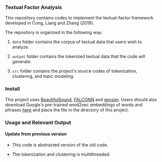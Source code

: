 ### Textual Factor Analysis

This repository contains codes to implement the textual-factor framework developed in Cong, Liang and Zhang (2019). 

The repository is organized in the following way:

1. ``data`` folder contains the corpus of textual data that users wish to analyze. 

2. ``output`` folder contains the tokenized textual data that the code will generate. 

3. ``src`` folder contains the project's source codes of tokenization, clustering, and topic modeling. 

### Install

This project uses [BeautifulSoup4](https://pypi.org/project/beautifulsoup4/), [FALCONN](https://github.com/falconn-lib/falconn/wiki) and [gensim](https://radimrehurek.com/gensim/). Users should also download Google's pre-trained word2vec embeddings of words and phrases [here](https://drive.google.com/file/d/0B7XkCwpI5KDYNlNUTTlSS21pQmM/edit) and place the file in the directory of this project. 

### Usage and Relevant Output

#### Update from previous version

* This code is abstracted version of the old code.

* The tokenization and clustering is multithreaded.
